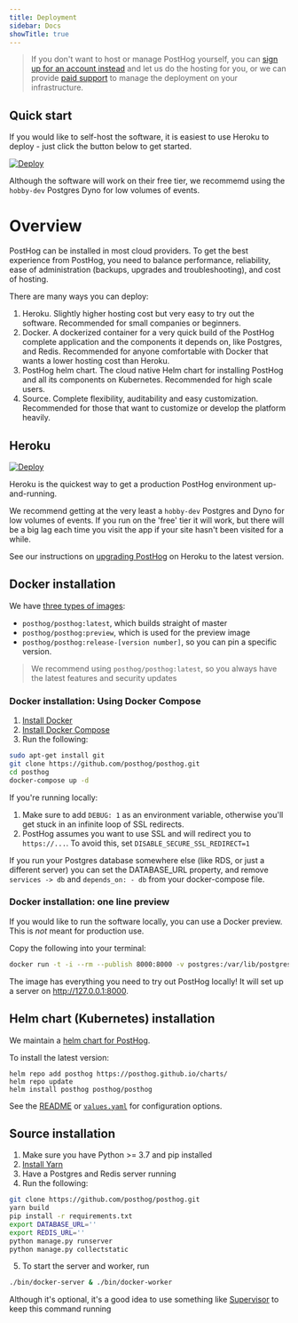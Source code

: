 ```yaml
---
title: Deployment
sidebar: Docs
showTitle: true
---
```


> If you don't want to host or manage PostHog yourself, you can [sign up for an account instead](https://app.posthog.com/signup) and let us do the hosting for you, or we can provide [paid support](/services) to manage the deployment on your infrastructure.

## Quick start

If you would like to self-host the software, it is easiest to use Heroku to deploy - just click the button below to get started.

[![Deploy](https://www.herokucdn.com/deploy/button.svg)](https://heroku.com/deploy?template=https://github.com/posthog/posthog)

Although the software will work on their free tier, we recommemd using the `hobby-dev` Postgres Dyno for low volumes of events.

# Overview

PostHog can be installed in most cloud providers. To get the best experience from PostHog, you need to balance performance, reliability, ease of administration (backups, upgrades and troubleshooting), and cost of hosting.

There are many ways you can deploy:

1. Heroku. Slightly higher hosting cost but very easy to try out the software. Recommended for small companies or beginners.
1. Docker. A dockerized container for a very quick build of the PostHog complete application and the components it depends on, like Postgres, and Redis. Recommended for anyone comfortable with Docker that wants a lower hosting cost than Heroku.
1. PostHog helm chart. The cloud native Helm chart for installing PostHog and all its components on Kubernetes. Recommended for high scale users.
1. Source. Complete flexibility, auditability and easy customization. Recommended for those that want to customize or develop the platform heavily.

## Heroku

[![Deploy](https://www.herokucdn.com/deploy/button.svg)](https://heroku.com/deploy?template=https://github.com/posthog/posthog)

Heroku is the quickest way to get a production PostHog environment up-and-running.

We recommend getting at the very least a `hobby-dev` Postgres and Dyno for low volumes of events. If you run on the 'free' tier it will work, but there will be a big lag each time you visit the app if your site hasn't been visited for a while.

See our instructions on [upgrading PostHog](/upgrading-PostHog) on Heroku to the latest version.

## Docker installation

We have [three types of images](https://hub.docker.com/r/posthog/posthog):

 - `posthog/posthog:latest`, which builds straight of master
 - `posthog/posthog:preview`, which is used for the preview image
 - `posthog/posthog:release-[version number]`, so you can pin a specific version.

> We recommend using `posthog/posthog:latest`, so you always have the latest features and security updates

### Docker installation: Using Docker Compose 

1. [Install Docker](https://docs.docker.com/installation/ubuntulinux/)
2. [Install Docker Compose](https://docs.docker.com/compose/install/)
3. Run the following:
```bash
sudo apt-get install git
git clone https://github.com/posthog/posthog.git
cd posthog
docker-compose up -d
```

If you're running locally:

1. Make sure to add `DEBUG: 1` as an environment variable, otherwise you'll get stuck in an infinite loop of SSL redirects.
1. PostHog assumes you want to use SSL and will redirect you to `https://...`. To avoid this, set `DISABLE_SECURE_SSL_REDIRECT=1`

If you run your Postgres database somewhere else (like RDS, or just a different server) you can set the DATABASE_URL property, and remove `services -> db` and `depends_on: - db` from your docker-compose file.

### Docker installation: one line preview

If you would like to run the software locally, you can use a Docker preview. This is *not* meant for production use.

Copy the following into your terminal:

```bash
docker run -t -i --rm --publish 8000:8000 -v postgres:/var/lib/postgresql posthog/posthog:preview
```

The image has everything you need to try out PostHog locally! It will set up a server on http://127.0.0.1:8000.

## Helm chart (Kubernetes) installation

We maintain a [helm chart for PostHog](https://github.com/PostHog/charts/tree/master/charts/posthog).

To install the latest version:

```shell script
helm repo add posthog https://posthog.github.io/charts/
helm repo update
helm install posthog posthog/posthog
```

See the [README](https://github.com/PostHog/charts/blob/master/charts/posthog/README.md) or 
[`values.yaml`](https://github.com/PostHog/charts/blob/master/charts/posthog/values.yaml)
for configuration options.

## Source installation

1. Make sure you have Python >= 3.7 and pip installed
2. [Install Yarn](https://classic.yarnpkg.com/en/docs/install/#mac-stable)
3. Have a Postgres and Redis server running
4. Run the following:
```bash
git clone https://github.com/posthog/posthog.git
yarn build
pip install -r requirements.txt
export DATABASE_URL=''
export REDIS_URL=''
python manage.py runserver
python manage.py collectstatic
```
5. To start the server and worker, run
```bash
./bin/docker-server & ./bin/docker-worker
```
Although it's optional, it's a good idea to use something like [Supervisor](https://github.com/Supervisor/supervisor) to keep this command running